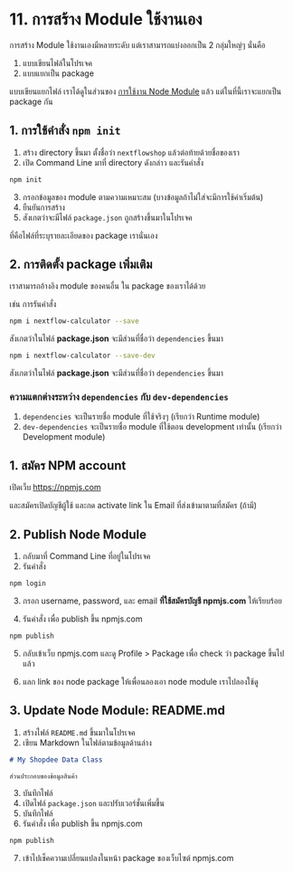 

# 11. การสร้าง Module ใช้งานเอง

การสร้าง Module ใช้งานเองมีหลายระดับ แต่เราสามารถแบ่งออกเป็น 2 กลุ่มใหญ่ๆ นั่นคือ

1. แบบเขียนไฟล์ในโปรเจค
2. แบบแยกเป็น package 

แบบเขียนแยกไฟล์ เราได้ดูในส่วนของ [การใช้งาน Node Module](/node-module.md) แล้ว แต่ในที่นี้เราจะแยกเป็น package กัน

## 1. การใช้คำสั่ง `npm init`

1. สร้าง directory ขึ้นมา ตั้งชื่อว่า `nextflowshop` แล้วต่อท้ายด้วยชื่อของเรา
2. เปิด Command Line มาที่ directory ดังกล่าว และรันคำสั่ง 

```bash
npm init
```

3. กรอกข้อมูลของ module ตามความเหมาะสม (บางข้อมูลถ้าไม่ใส่จะมีการใช้ค่าเริ่มต้น)
4. ยืนยันการสร้าง
5. สังเกตว่าจะมีไฟล์ `package.json` ถูกสร้างขึ้นมาในโปรเจค

ที่คือไฟล์ที่ระบุรายละเอียดของ package เรานั่นเอง

## 2. การติดตั้ง package เพิ่มเติม

เราสามารถอ้างอิง module ของคนอื่น ใน package ของเราได้ด้วย 

เช่น การรันคำสั่ง

```bash
npm i nextflow-calculator --save
```
สังเกตว่าในไฟล์ **package.json** จะมีส่วนที่ชื่อว่า `dependencies` ขึ้นมา 

```bash
npm i nextflow-calculator --save-dev
```

สังเกตว่าในไฟล์ **package.json** จะมีส่วนที่ชื่อว่า `dependencies` ขึ้นมา 

### ความแตกต่างระหว่าง `dependencies` กับ `dev-dependencies`

1. `dependencies` จะเป็นรายชื่อ module ที่ใช้จริงๆ (เรียกว่า Runtime module)
2. `dev-dependencies` จะเป็นรายชื่อ module ที่ใช้ตอน development เท่านั้น (เรียกว่า Development module)






## 1. สมัคร NPM account

เปิดเว็บ https://npmjs.com 

และสมัครเปิดบัญชีผู้ใช้ และกด activate link ใน Email ที่ส่งเข้ามาตามที่สมัคร (ถ้ามี)

## 2. Publish Node Module

1. กลับมาที่ Command Line ที่อยู่ในโปรเจค
2. รันคำสั่ง 

```bash
npm login
```

3. กรอก username, password, และ email **ที่ใช้สมัครบัญชี npmjs.com** ให้เรียบร้อย

4. รันคำสั่ง เพื่อ publish ขึ้น npmjs.com

```bash
npm publish 
```

5. กลับเข้าเว็บ npmjs.com และดู Profile > Package เพื่อ check ว่า package ขึ้นไปแล้ว

6. แลก link ของ node package ให้เพื่อนลองเอา node module เราไปลองใช้ดู

## 3. Update Node Module: README.md

1. สร้างไฟล์ `README.md` ขึ้นมาในโปรเจค
2. เขียน Markdown ในไฟล์ตามข้อมูลด้านล่าง

```md
# My Shopdee Data Class

ส่วนประกอบของข้อมูลสินค้า
```

3. บันทึกไฟล์
4. เปิดไฟล์ `package.json` และปรับเวอร์ชั่นเพิ่มขึ้น 
5. บันทึกไฟล์
6. รันคำสั่ง เพื่อ publish ขึ้น npmjs.com

```bash
npm publish 
```

7. เข้าไปเช็คความเปลี่ยนแปลงในหน้า package ของเว็บไซต์ npmjs.com


